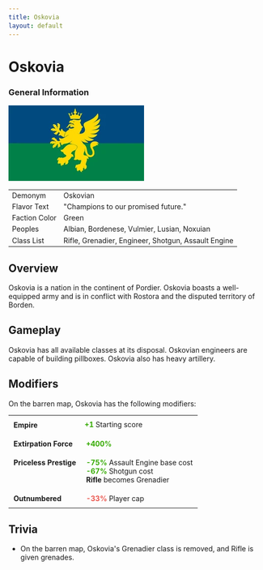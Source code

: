 ```yaml
---
title: Oskovia
layout: default
---
```


<div class="main-content">
  <h1>Oskovia</h1>

  <div class="infobox">
    <h3>General Information</h3>
    <img src="/images/flags/Oskovianflag.webp" alt="Oskovian Flag" />
    <table>
      <tr>
        <td>Demonym</td>
        <td>Oskovian</td>
      </tr>
      <tr>
        <td>Flavor Text</td>
        <td>"Champions to our promised future."</td>
      </tr>
      <tr>
        <td>Faction Color</td>
        <td>Green</td>
      </tr>
      <tr>
        <td>Peoples</td>
        <td>Albian, Bordenese, Vulmier, Lusian, Noxuian</td>
      </tr>
      <tr>
        <td>Class List</td>
        <td>Rifle, Grenadier, Engineer, Shotgun, Assault Engine</td>
      </tr>
    </table>
  </div>

  <div class="section">
    <h2>Overview</h2>
    <p>
      Oskovia is a nation in the continent of Pordier. Oskovia boasts a well-equipped army and is in
      conflict with Rostora and the disputed territory of Borden.
    </p>
  </div>

  <div class="section">
    <h2>Gameplay</h2>
    <p>
      Oskovia has all available classes at its disposal. Oskovian engineers are capable of building
      pillboxes. Oskovia also has heavy artillery.
    </p>
  </div>

  <div class="section">
    <h2>Modifiers</h2>
    <p>On the barren map, Oskovia has the following modifiers:</p>
    <table style="border-collapse: collapse">
      <tr style="padding: 10px 0">
        <td style="vertical-align: top; padding: 10px">
          <strong>Empire</strong>
        </td>
        <td>
          <strong><span style="color: #34aa01">+1</span></strong>
          Starting score
        </td>
      </tr>
      <tr style="padding: 10px 0">
        <td style="vertical-align: top; padding: 10px">
          <strong>Extirpation Force</strong>
        </td>
        <td style="vertical-align: top; padding: 10px">
          <strong><span style="color: #34aa01">+400%</span></strong>
        </td>
      </tr>
      <tr style="padding: 10px 0">
        <td style="vertical-align: top; padding: 10px">
          <strong>Priceless Prestige</strong>
        </td>
        <td style="vertical-align: top; padding: 10px">
          <strong><span style="color: #34aa01">-75%</span></strong>
          Assault Engine base cost<br />
          <strong><span style="color: #34aa01">-67%</span></strong>
          Shotgun cost<br />
          <strong><span>Rifle</span></strong>
          becomes Grenadier<br />
        </td>
      </tr>
      <tr style="padding: 10px 0">
        <td style="vertical-align: top; padding: 10px">
          <strong>Outnumbered</strong>
        </td>
        <td style="vertical-align: top; padding: 10px">
          <strong><span style="color: #ea574f">-33%</span></strong>
          Player cap
        </td>
      </tr>
    </table>
  </div>

  <div class="section">
    <h2>Trivia</h2>
    <ul>
      <li>On the barren map, Oskovia's Grenadier class is removed, and Rifle is given grenades.</li>
    </ul>
  </div>
</div>
